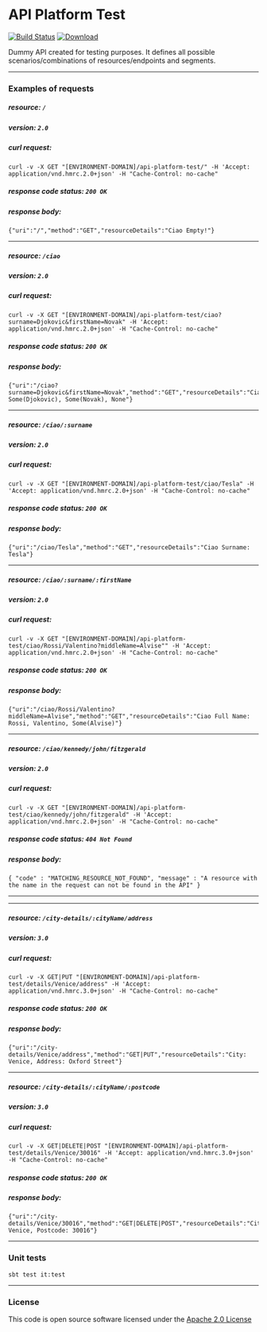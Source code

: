 # API Platform Test

[![Build Status](https://travis-ci.org/hmrc/api-platform-test.svg)](https://travis-ci.org/hmrc/api-platform-test) [ ![Download](https://api.bintray.com/packages/hmrc/releases/api-platform-test/images/download.svg) ](https://bintray.com/hmrc/releases/api-platform-test/_latestVersion)

Dummy API created for testing purposes.
It defines all possible scenarios/combinations of resources/endpoints and segments.

---

### Examples of requests

##### resource: `/`
##### version: `2.0`
##### curl request:
```
curl -v -X GET "[ENVIRONMENT-DOMAIN]/api-platform-test/" -H 'Accept: application/vnd.hmrc.2.0+json' -H "Cache-Control: no-cache"
```
##### response code status: `200 OK`
##### response body:
```
{"uri":"/","method":"GET","resourceDetails":"Ciao Empty!"}
```

---

##### resource: `/ciao`
##### version: `2.0`
##### curl request:
```
curl -v -X GET "[ENVIRONMENT-DOMAIN]/api-platform-test/ciao?surname=Djokovic&firstName=Novak" -H 'Accept: application/vnd.hmrc.2.0+json' -H "Cache-Control: no-cache"
```
##### response code status: `200 OK`
##### response body:
```
{"uri":"/ciao?surname=Djokovic&firstName=Novak","method":"GET","resourceDetails":"Ciao: Some(Djokovic), Some(Novak), None"}
```

---

##### resource: `/ciao/:surname`
##### version: `2.0`
##### curl request:
```
curl -v -X GET "[ENVIRONMENT-DOMAIN]/api-platform-test/ciao/Tesla" -H 'Accept: application/vnd.hmrc.2.0+json' -H "Cache-Control: no-cache"
```
##### response code status: `200 OK`
##### response body:
```
{"uri":"/ciao/Tesla","method":"GET","resourceDetails":"Ciao Surname: Tesla"}
```

---

##### resource: `/ciao/:surname/:firstName`
##### version: `2.0`
##### curl request:
```
curl -v -X GET "[ENVIRONMENT-DOMAIN]/api-platform-test/ciao/Rossi/Valentino?middleName=Alvise"" -H 'Accept: application/vnd.hmrc.2.0+json' -H "Cache-Control: no-cache"
```
##### response code status: `200 OK`
##### response body:
```
{"uri":"/ciao/Rossi/Valentino?middleName=Alvise","method":"GET","resourceDetails":"Ciao Full Name: Rossi, Valentino, Some(Alvise)"}
```

---

##### resource: `/ciao/kennedy/john/fitzgerald`
##### version: `2.0`
##### curl request:
```
curl -v -X GET "[ENVIRONMENT-DOMAIN]/api-platform-test/ciao/kennedy/john/fitzgerald" -H 'Accept: application/vnd.hmrc.2.0+json' -H "Cache-Control: no-cache"
```
##### response code status: `404 Not Found`
##### response body:
```
{ "code" : "MATCHING_RESOURCE_NOT_FOUND", "message" : "A resource with the name in the request can not be found in the API" }
```

---
---

##### resource: `/city-details/:cityName/address`
##### version: `3.0`
##### curl request:
```
curl -v -X GET|PUT "[ENVIRONMENT-DOMAIN]/api-platform-test/details/Venice/address" -H 'Accept: application/vnd.hmrc.3.0+json' -H "Cache-Control: no-cache"
```
##### response code status: `200 OK`
##### response body:
```
{"uri":"/city-details/Venice/address","method":"GET|PUT","resourceDetails":"City: Venice, Address: Oxford Street"}
```

---

##### resource: `/city-details/:cityName/:postcode`
##### version: `3.0`
##### curl request:
```
curl -v -X GET|DELETE|POST "[ENVIRONMENT-DOMAIN]/api-platform-test/details/Venice/30016" -H 'Accept: application/vnd.hmrc.3.0+json' -H "Cache-Control: no-cache"
```
##### response code status: `200 OK`
##### response body:
```
{"uri":"/city-details/Venice/30016","method":"GET|DELETE|POST","resourceDetails":"City: Venice, Postcode: 30016"}
```

---

### Unit tests
```
sbt test it:test
```

---

### License

This code is open source software licensed under the [Apache 2.0 License]("http://www.apache.org/licenses/LICENSE-2.0.html")
